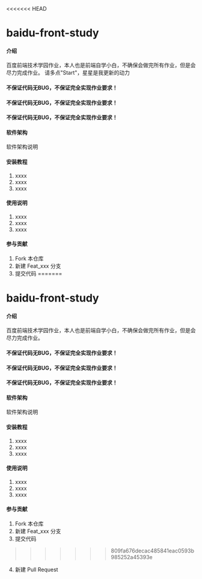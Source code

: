 <<<<<<< HEAD
# baidu-front-study

#### 介绍
百度前端技术学园作业，本人也是前端自学小白，不确保会做完所有作业，但是会尽力完成作业。
请多点"Start"，星星是我更新的动力
#### 不保证代码无BUG，不保证完全实现作业要求！
#### 不保证代码无BUG，不保证完全实现作业要求！
#### 不保证代码无BUG，不保证完全实现作业要求！

#### 软件架构
软件架构说明


#### 安装教程

1.  xxxx
2.  xxxx
3.  xxxx

#### 使用说明

1.  xxxx
2.  xxxx
3.  xxxx

#### 参与贡献

1.  Fork 本仓库
2.  新建 Feat_xxx 分支
3.  提交代码
=======
# baidu-front-study

#### 介绍
百度前端技术学园作业，本人也是前端自学小白，不确保会做完所有作业，但是会尽力完成作业。
#### 不保证代码无BUG，不保证完全实现作业要求！
#### 不保证代码无BUG，不保证完全实现作业要求！
#### 不保证代码无BUG，不保证完全实现作业要求！

#### 软件架构
软件架构说明


#### 安装教程

1.  xxxx
2.  xxxx
3.  xxxx

#### 使用说明

1.  xxxx
2.  xxxx
3.  xxxx

#### 参与贡献

1.  Fork 本仓库
2.  新建 Feat_xxx 分支
3.  提交代码
>>>>>>> 809fa676decac485841eac0593b985252a45393e
4.  新建 Pull Request